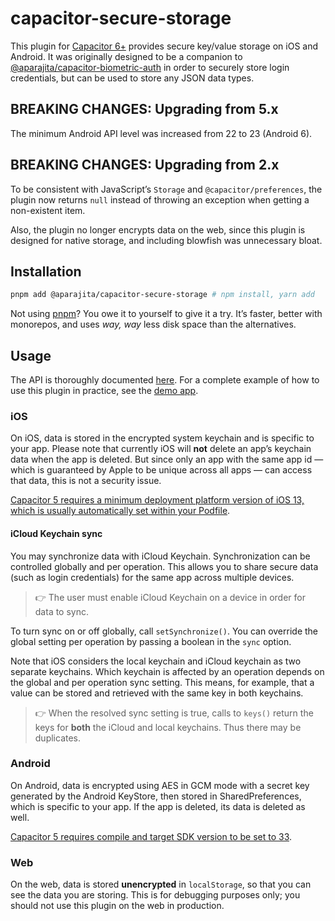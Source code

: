 <div class="markdown-body">

# capacitor-secure-storage

This plugin for [Capacitor 6+](https://capacitorjs.com) provides secure key/value storage on iOS and Android. It was originally designed to be a companion to [@aparajita/capacitor-biometric-auth](https://github.com/aparajita/capacitor-biometric-auth/#readme) in order to securely store login credentials, but can be used to store any JSON data types.

## BREAKING CHANGES: Upgrading from 5.x

The minimum Android API level was increased from 22 to 23 (Android 6).

## BREAKING CHANGES: Upgrading from 2.x

To be consistent with JavaScript’s `Storage` and `@capacitor/preferences`, the plugin now returns `null` instead of throwing an exception when getting a non-existent item.

Also, the plugin no longer encrypts data on the web, since this plugin is designed for native storage, and including blowfish was unnecessary bloat.

## Installation

```sh
pnpm add @aparajita/capacitor-secure-storage # npm install, yarn add
```

Not using [pnpm](https://pnpm.js.org/)? You owe it to yourself to give it a try. It’s faster, better with monorepos, and uses _way, way_ less disk space than the alternatives.

## Usage

The API is thoroughly documented [here](src/definitions.ts). For a complete example of how to use this plugin in practice, see the [demo app](https://github.com/aparajita/capacitor-secure-storage-demo).

### iOS

On iOS, data is stored in the encrypted system keychain and is specific to your app. Please note that currently iOS will **not** delete an app’s keychain data when the app is deleted. But since only an app with the same app id — which is guaranteed by Apple to be unique across all apps — can access that data, this is not a security issue.

[Capacitor 5 requires a minimum deployment platform version of iOS 13, which is usually automatically set within your Podfile](https://capacitorjs.com/docs/updating/5-0#ios).

#### iCloud Keychain sync

You may synchronize data with iCloud Keychain. Synchronization can be controlled globally and per operation. This allows you to share secure data (such as login credentials) for the same app across multiple devices.

> 👉 The user must enable iCloud Keychain on a device in order for data to sync.

To turn sync on or off globally, call `setSynchronize()`. You can override the global setting per operation by passing a boolean in the `sync` option.

Note that iOS considers the local keychain and iCloud keychain as two separate keychains. Which keychain is affected by an operation depends on the global and per operation sync setting. This means, for example, that a value can be stored and retrieved with the same key in both keychains.

> 👉 When the resolved sync setting is true, calls to `keys()` return the keys for **both** the iCloud and local keychains. Thus there may be duplicates.

### Android

On Android, data is encrypted using AES in GCM mode with a secret key generated by the Android KeyStore, then stored in SharedPreferences, which is specific to your app. If the app is deleted, its data is deleted as well.

[Capacitor 5 requires compile and target SDK version to be set to 33](https://capacitorjs.com/docs/updating/5-0#android).

### Web

On the web, data is stored **unencrypted** in `localStorage`, so that you can see the data you are storing. This is for debugging purposes only; you should not use this plugin on the web in production.

</div>
